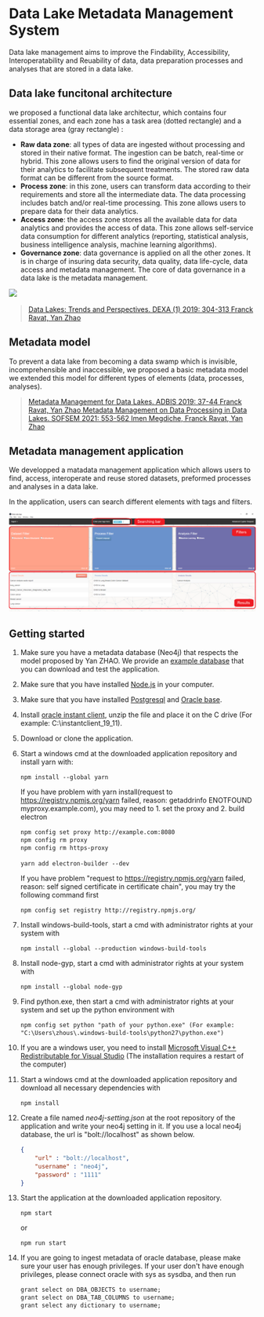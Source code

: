 
# Data Lake Metadata Management System

Data lake management aims to improve the Findability, Accessibility, Interoperatability and Reuability of data, data preparation processes and analyses that are stored in a data lake.

## Data lake funcitonal architecture
we proposed a functional data lake architectur, which contains four essential zones, and each zone has a task area (dotted rectangle) and a data storage area (gray rectangle) :

- **Raw data zone**: all types of data are ingested without processing and stored in their native format. The ingestion can be batch, real-time or hybrid. This zone allows users to find the original version of data for their analytics to facilitate subsequent treatments. The stored raw data format can be different from the source format.
- **Process zone**: in this zone, users can transform data according to their requirements and store all the intermediate data. The data processing includes batch and/or real-time processing. This zone allows users to prepare data for their data analytics.
- **Access zone**: the access zone stores all the available data for data analytics and provides the access of data. This zone allows self-service data consumption for different analytics (reporting, statistical analysis, business intelligence analysis, machine learning algorithms).
- **Governance zone**: data governance is applied on all the other zones. It is in charge of insuring data security, data quality, data life-cycle, data access and metadata management. The core of data governance in a data lake is the metadata management.


<img src="https://github.com/yanzhao-irit/data-lake-metadata-management-system/blob/main/images/data-lake-architecture.png" width="700">


> [Data Lakes: Trends and Perspectives. DEXA (1) 2019: 304-313 Franck Ravat, Yan Zhao
](https://link.springer.com/chapter/10.1007/978-3-030-27615-7_23)


## Metadata model
To prevent a data lake from becoming a data swamp which is invisible, incomprehensible and inaccessible, we proposed a basic metadata model we extended this model for different types of elements (data, processes, analyses).

> [Metadata Management for Data Lakes. ADBIS 2019: 37-44 Franck Ravat, Yan Zhao
](https://link.springer.com/chapter/10.1007/978-3-030-30278-8_5)
> [Metadata Management on Data Processing in Data Lakes. SOFSEM 2021: 553-562 	Imen Megdiche, Franck Ravat, Yan Zhao](https://link.springer.com/chapter/10.1007/978-3-030-67731-2_40)


## Metadata management application
We developped a matadata management application which allows users to find, access, interoperate and reuse stored datasets, preformed processes and analyses in a data lake.

In the application, users can search different elements with tags and filters.

<img src="https://github.com/yanzhao-irit/data-lake-metadata-management-system/blob/main/images/appli-menu.png" width="700">


## Getting started

1. Make sure you have a metadata database (Neo4j) that respects the model proposed by Yan ZHAO. We provide an [example database](https://github.com/yanzhao-irit/data-lake-metadata-management-system/tree/main/example-metadata) that you can download and test the application.

2. Make sure that you have installed [Node.js](https://nodejs.org/en/download/) in your computer. 

3. Make sure that you have installed [Postgresql](https://www.enterprisedb.com/downloads/postgres-postgresql-downloads) and [Oracle base](https://www.oracle.com/fr/database/technologies/oracle-database-software-downloads.html).

4. Install [oracle instant client](https://www.oracle.com/fr/database/technologies/instant-client/winx64-64-downloads.html), unzip the file and place it on the C drive (For example: C:\instantclient_19_11).

5. Download or clone the application.

6. Start a windows cmd at the downloaded application repository and install yarn with:

    ```
    npm install --global yarn
    ```
    If you have problem with yarn install(request to https://registry.npmjs.org/yarn failed, reason: getaddrinfo ENOTFOUND myproxy.example.com), you may need to 1. set the proxy and 2. build electron
    ```
    npm config set proxy http://example.com:8080
    npm config rm proxy
    npm config rm https-proxy
    
    yarn add electron-builder --dev
    ```
    If you have problem "request to https://registry.npmjs.org/yarn failed, reason: self signed certificate in certificate chain", you may try the following command first
    ```
    npm config set registry http://registry.npmjs.org/
    ```

7. Install windows-build-tools, start a cmd with administrator rights at your system with 
    ```
    npm install --global --production windows-build-tools
    ```

8. Install node-gyp, start a cmd with administrator rights at your system with 
    ```
    npm install --global node-gyp
    ```

9. Find python.exe, then start a cmd with administrator rights at your system and set up the python environment with

    ```
    npm config set python "path of your python.exe" (For example: "C:\Users\zhous\.windows-build-tools\python27\python.exe")
    ```

10. If you are a windows user, you need to install [Microsoft Visual C++ Redistributable for Visual Studio](https://support.microsoft.com/en-us/topic/the-latest-supported-visual-c-downloads-2647da03-1eea-4433-9aff-95f26a218cc0) (The installation requires a restart of the computer)


11. Start a windows cmd at the downloaded application repository and download all necessary dependencies with 
    ```
    npm install
    ```

12. Create a file named *neo4j-setting.json* at the root repository of the application and write your neo4j setting in it. If you use a local neo4j database, the url is "bolt://localhost" as shown below.

    ```json
    {
        "url" : "bolt://localhost",
        "username" : "neo4j",
        "password" : "1111"
    }
    ```

13. Start the application at the downloaded application repository.

    ```
    npm start
    ```

    or

    ```
    npm run start
    ```

14. If you are going to ingest metadata of oracle database, please make sure your user has enough privileges. If your user don't have enough privileges, please connect oracle with sys as sysdba, and then run
    ``` 
    grant select on DBA_OBJECTS to username;
    grant select on DBA_TAB_COLUMNS to username;
    grant select any dictionary to username;
    ```

